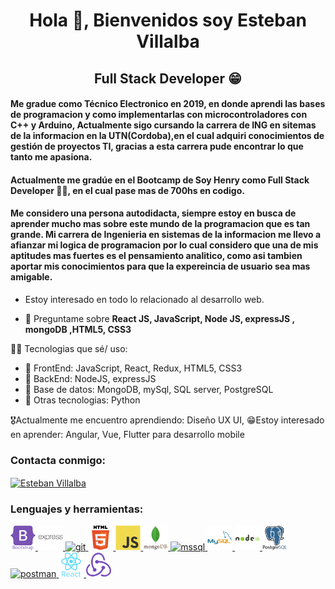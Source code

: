 <h1 align="center">Hola 👋, Bienvenidos soy Esteban Villalba</h1>

<h2 align="center">Full Stack Developer 😁</h2>

<h4 >Me gradue como Técnico Electronico en 2019, en donde aprendi las bases de programacion y como implementarlas con microcontroladores con C++ y Arduino, Actualmente sigo cursando la carrera de ING en sitemas de la informacion en la UTN(Cordoba),en el cual adquiri conocimientos de gestión de proyectos TI, gracias a esta carrera pude encontrar lo que tanto me apasiona.</h4>
<h4>Actualmente me gradúe en el Bootcamp de Soy Henry como Full Stack Developer 🧑‍🎓, en el cual pase mas de 700hs en codigo.</h4>
<h4>Me considero una persona autodidacta, siempre estoy en busca de aprender mucho mas sobre este mundo de la programacion que es tan grande. Mi carrera de Ingenieria en sistemas de la informacion me llevo a afianzar mi logica de programacion por lo cual considero que una de mis aptitudes mas fuertes es el pensamiento analitico, como asi tambien aportar mis conocimientos para que la expereincia de usuario sea mas amigable.</h4>

- Estoy interesado en todo lo relacionado al desarrollo web.

- 💬 Preguntame sobre **React JS, JavaScript, Node JS, expressJS , mongoDB ,HTML5, CSS3**

🧑‍🎓 Tecnologias que sé/ uso:

- 🧠 FrontEnd: JavaScript, React, Redux, HTML5, CSS3
- 🧠 BackEnd: NodeJS, expressJS
- 🧠 Base de datos: MongoDB, mySql, SQL server, PostgreSQL
- 🧠 Otras tecnologias: Python

🎖️Actualmente me encuentro aprendiendo: Diseño UX UI,
😁Estoy interesado en aprender: Angular, Vue, Flutter para desarrollo mobile

<h3 align="left">Contacta conmigo:</h3>
<p align="left">
<a href="https://www.linkedin.com/in/esteban-villalba-a97390200/" target="blank"><img align="center" src="https://raw.githubusercontent.com/rahuldkjain/github-profile-readme-generator/master/src/images/icons/Social/linked-in-alt.svg" alt="Esteban Villalba" height="30" width="40" /></a>
</p>
<p><a></a></p>

<h3 align="left">Lenguajes y herramientas:</h3>
<p align="left"> 
<a href="https://getbootstrap.com" target="_blank" rel="noreferrer"> <img src="https://raw.githubusercontent.com/devicons/devicon/master/icons/bootstrap/bootstrap-plain-wordmark.svg" alt="bootstrap" width="40" height="40"/> </a> 
<a href="https://expressjs.com" target="_blank" rel="noreferrer"> <img src="https://raw.githubusercontent.com/devicons/devicon/master/icons/express/express-original-wordmark.svg" alt="express" width="40" height="40"/> </a> 
<a href="https://git-scm.com/" target="_blank" rel="noreferrer"> <img src="https://www.vectorlogo.zone/logos/git-scm/git-scm-icon.svg" alt="git" width="40" height="40"/> </a> 
<a href="https://www.w3.org/html/" target="_blank" rel="noreferrer"> <img src="https://raw.githubusercontent.com/devicons/devicon/master/icons/html5/html5-original-wordmark.svg" alt="html5" width="40" height="40"/> </a> 
<a href="https://developer.mozilla.org/en-US/docs/Web/JavaScript" target="_blank" rel="noreferrer"> <img src="https://raw.githubusercontent.com/devicons/devicon/master/icons/javascript/javascript-original.svg" alt="javascript" width="40" height="40"/> </a> 
<a href="https://www.mongodb.com/" target="_blank" rel="noreferrer"> <img src="https://raw.githubusercontent.com/devicons/devicon/master/icons/mongodb/mongodb-original-wordmark.svg" alt="mongodb" width="40" height="40"/> </a> 
<a href="https://www.microsoft.com/en-us/sql-server" target="_blank" rel="noreferrer"> <img src="https://www.svgrepo.com/show/303229/microsoft-sql-server-logo.svg" alt="mssql" width="40" height="40"/> </a> 
<a href="https://www.mysql.com/" target="_blank" rel="noreferrer"> <img src="https://raw.githubusercontent.com/devicons/devicon/master/icons/mysql/mysql-original-wordmark.svg" alt="mysql" width="40" height="40"/> </a> 
<a href="https://nodejs.org" target="_blank" rel="noreferrer"> <img src="https://raw.githubusercontent.com/devicons/devicon/master/icons/nodejs/nodejs-original-wordmark.svg" alt="nodejs" width="40" height="40"/> </a> 
<a href="https://www.postgresql.org" target="_blank" rel="noreferrer"> <img src="https://raw.githubusercontent.com/devicons/devicon/master/icons/postgresql/postgresql-original-wordmark.svg" alt="postgresql" width="40" height="40"/> </a> 
<a href="https://postman.com" target="_blank" rel="noreferrer"> <img src="https://www.vectorlogo.zone/logos/getpostman/getpostman-icon.svg" alt="postman" width="40" height="40"/> </a> 
<a href="https://reactjs.org/" target="_blank" rel="noreferrer"> <img src="https://raw.githubusercontent.com/devicons/devicon/master/icons/react/react-original-wordmark.svg" alt="react" width="40" height="40"/> </a> 
<a href="https://redux.js.org" target="_blank" rel="noreferrer"> <img src="https://raw.githubusercontent.com/devicons/devicon/master/icons/redux/redux-original.svg" alt="redux" width="40" height="40"/> </a> 

